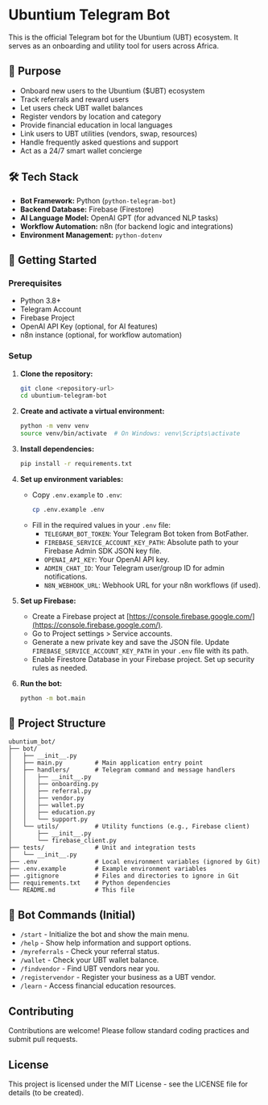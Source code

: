 # Ubuntium Telegram Bot

This is the official Telegram bot for the Ubuntium (UBT) ecosystem. It serves as an onboarding and utility tool for users across Africa.

## 🎯 Purpose

*   Onboard new users to the Ubuntium ($UBT) ecosystem
*   Track referrals and reward users
*   Let users check UBT wallet balances
*   Register vendors by location and category
*   Provide financial education in local languages
*   Link users to UBT utilities (vendors, swap, resources)
*   Handle frequently asked questions and support
*   Act as a 24/7 smart wallet concierge

## 🛠️ Tech Stack

*   **Bot Framework:** Python (`python-telegram-bot`)
*   **Backend Database:** Firebase (Firestore)
*   **AI Language Model:** OpenAI GPT (for advanced NLP tasks)
*   **Workflow Automation:** n8n (for backend logic and integrations)
*   **Environment Management:** `python-dotenv`

## 🚀 Getting Started

### Prerequisites

*   Python 3.8+
*   Telegram Account
*   Firebase Project
*   OpenAI API Key (optional, for AI features)
*   n8n instance (optional, for workflow automation)

### Setup

1.  **Clone the repository:**
    ```bash
    git clone <repository-url>
    cd ubuntium-telegram-bot
    ```

2.  **Create and activate a virtual environment:**
    ```bash
    python -m venv venv
    source venv/bin/activate  # On Windows: venv\Scripts\activate
    ```

3.  **Install dependencies:**
    ```bash
    pip install -r requirements.txt
    ```

4.  **Set up environment variables:**
    *   Copy `.env.example` to `.env`:
        ```bash
        cp .env.example .env
        ```
    *   Fill in the required values in your `.env` file:
        *   `TELEGRAM_BOT_TOKEN`: Your Telegram Bot token from BotFather.
        *   `FIREBASE_SERVICE_ACCOUNT_KEY_PATH`: Absolute path to your Firebase Admin SDK JSON key file.
        *   `OPENAI_API_KEY`: Your OpenAI API key.
        *   `ADMIN_CHAT_ID`: Your Telegram user/group ID for admin notifications.
        *   `N8N_WEBHOOK_URL`: Webhook URL for your n8n workflows (if used).

5.  **Set up Firebase:**
    *   Create a Firebase project at [https://console.firebase.google.com/](https://console.firebase.google.com/).
    *   Go to Project settings > Service accounts.
    *   Generate a new private key and save the JSON file. Update `FIREBASE_SERVICE_ACCOUNT_KEY_PATH` in your `.env` file with its path.
    *   Enable Firestore Database in your Firebase project. Set up security rules as needed.

6.  **Run the bot:**
    ```bash
    python -m bot.main
    ```

## 📁 Project Structure

```
ubuntium_bot/
├── bot/
│   ├── __init__.py
│   ├── main.py         # Main application entry point
│   ├── handlers/       # Telegram command and message handlers
│   │   ├── __init__.py
│   │   ├── onboarding.py
│   │   ├── referral.py
│   │   ├── vendor.py
│   │   ├── wallet.py
│   │   ├── education.py
│   │   └── support.py
│   └── utils/          # Utility functions (e.g., Firebase client)
│       ├── __init__.py
│       └── firebase_client.py
├── tests/              # Unit and integration tests
│   └── __init__.py
├── .env                # Local environment variables (ignored by Git)
├── .env.example        # Example environment variables
├── .gitignore          # Files and directories to ignore in Git
├── requirements.txt    # Python dependencies
└── README.md           # This file
```

## 🤖 Bot Commands (Initial)

*   `/start` - Initialize the bot and show the main menu.
*   `/help` - Show help information and support options.
*   `/myreferrals` - Check your referral status.
*   `/wallet` - Check your UBT wallet balance.
*   `/findvendor` - Find UBT vendors near you.
*   `/registervendor` - Register your business as a UBT vendor.
*   `/learn` - Access financial education resources.

## Contributing

Contributions are welcome! Please follow standard coding practices and submit pull requests.

## License

This project is licensed under the MIT License - see the LICENSE file for details (to be created).